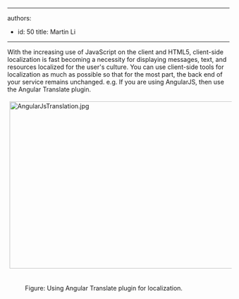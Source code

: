 

---
authors:
  - id: 50
    title: Martin Li
---




<span class='intro'> <p>With the increasing use of JavaScript on the client and HTML5, client-side localization is fast becoming a necessity for displaying messages, text, and resources localized for the user's culture. You can use client-side tools for localization as much as possible so that for the most part, the back end of your service remains unchanged. e.g. If you are using AngularJS, then use the Angular Translate plugin.</p> </span>

<img alt="AngularJsTranslation.jpg" src="/PublishingImages/AngularJsTranslation.jpg" style="margin&#58;5px;width&#58;778px;height&#58;380px;" />&#160;&#160;&#160;&#160;&#160;&#160; <dd>Figure&#58;&#160;Using Angular Translate plugin for localization. ​</dd>


